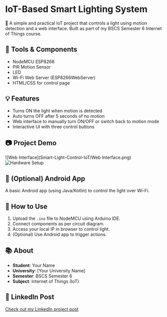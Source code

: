 # IoT-Based Smart Lighting System

🚀 A simple and practical IoT project that controls a light using motion detection and a web interface. Built as part of my BSCS Semester 6 Internet of Things course.

## 🔧 Tools & Components
- NodeMCU ESP8266
- PIR Motion Sensor
- LED
- Wi-Fi Web Server (ESP8266WebServer)
- HTML/CSS for control page

## 💡 Features
- Turns ON the light when motion is detected
- Auto turns OFF after 5 seconds of no motion
- Web interface to manually turn ON/OFF or switch back to motion mode
- Interactive UI with three control buttons

## 📷 Project Demo
![Web Interface](Smart-Light-Control-IoT/Web Interface.png)
![Hardware Setup](images/hardware-setup.jpg)

## 📱 (Optional) Android App
A basic Android app (using Java/Kotlin) to control the light over Wi-Fi.

## 📁 How to Use
1. Upload the `.ino` file to NodeMCU using Arduino IDE.
2. Connect components as per circuit diagram.
3. Access your local IP in browser to control light.
4. (Optional) Use Android app to trigger actions.

## 📚 About
- **Student**: Your Name
- **University**: [Your University Name]
- **Semester**: BSCS Semester 6
- **Subject**: Internet of Things (IoT)

## 🔗 LinkedIn Post
[Check out my LinkedIn project post](your-linkedin-post-link)

